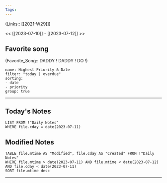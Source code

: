 ```yaml
---
Tags:
---
```

(Links:: [[2021-W29]])

<< [[2023-07-10]] - [[2023-07-12]] >>
## Favorite song
(Favorite_Song:: DADDY ! DADDY ! DO !)

```todoist 
name: Highest Priority & Date 
filter: "today | overdue" 
sorting: 
- date 
- priority
group: true 
```
___
## Today's Notes
```dataview
LIST FROM !"Daily Notes"
WHERE file.cday = date(2023-07-11)
```
## Modified Notes
```dataview
TABLE file.mtime AS "Modified", file.cday AS "Created" FROM !"Daily Notes" 
WHERE file.mtime > date(2023-07-11) AND file.mtime < date(2023-07-12) AND file.cday < date(2023-07-11)
SORT file.mtime desc
```
___
